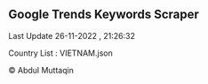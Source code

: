 

## Google Trends Keywords Scraper 
 
Last Update 26-11-2022 , 21:26:32

Country List :
VIETNAM.json



© Abdul Muttaqin 
